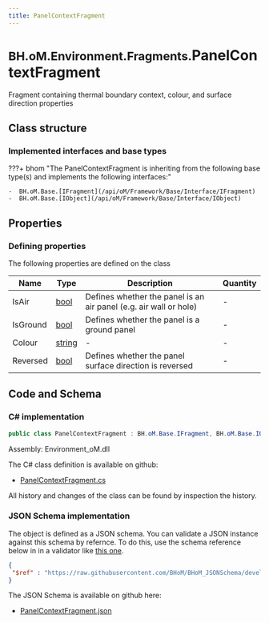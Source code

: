 ```yaml
---
title: PanelContextFragment
---
```


# <small>BH.oM.Environment.Fragments.</small>**PanelContextFragment**

Fragment containing thermal boundary context, colour, and surface direction properties

## Class structure

### Implemented interfaces and base types

???+ bhom "The PanelContextFragment is inheriting from the following base type(s) and implements the following interfaces:"

    -  BH.oM.Base.[IFragment](/api/oM/Framework/Base/Interface/IFragment)
    -  BH.oM.Base.[IObject](/api/oM/Framework/Base/Interface/IObject)


## Properties



### Defining properties

The following properties are defined on the class

| Name             | Type             | Description      | Quantity         |
|------------------|------------------|------------------|------------------|
| IsAir | [bool](https://learn.microsoft.com/en-us/dotnet/api/System.Boolean?view=netstandard-2.0) | Defines whether the panel is an air panel (e.g. air wall or hole) | - |
| IsGround | [bool](https://learn.microsoft.com/en-us/dotnet/api/System.Boolean?view=netstandard-2.0) | Defines whether the panel is a ground panel | - |
| Colour | [string](https://learn.microsoft.com/en-us/dotnet/api/System.String?view=netstandard-2.0) | - | - |
| Reversed | [bool](https://learn.microsoft.com/en-us/dotnet/api/System.Boolean?view=netstandard-2.0) | Defines whether the panel surface direction is reversed | - |


## Code and Schema

### C# implementation

``` C# title="C#"
public class PanelContextFragment : BH.oM.Base.IFragment, BH.oM.Base.IObject
```

Assembly: Environment_oM.dll

The C# class definition is available on github:

- [PanelContextFragment.cs](https://github.com/BHoM/BHoM/blob/develop/Environment_oM/Fragments\PanelContextFragment.cs)

All history and changes of the class can be found by inspection the history.
### JSON Schema implementation

The object is defined as a JSON schema. You can validate a JSON instance against this schema by refernce. To do this, use the schema reference below in in a validator like [this one](https://www.jsonschemavalidator.net/).

``` json title="JSON Schema"
{
 "$ref" : "https://raw.githubusercontent.com/BHoM/BHoM_JSONSchema/develop/Environment_oM/Fragments/PanelContextFragment.json"
}
```

The JSON Schema is available on github here:

- [PanelContextFragment.json](https://github.com/BHoM/BHoM_JSONSchema/blob/develop/Environment_oM/Fragments/PanelContextFragment.json)
